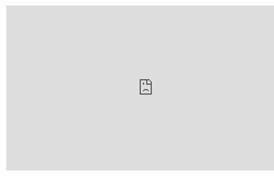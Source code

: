 <iframe style="border: 1px solid rgba(0, 0, 0, 0.1);" width="800" height="450" src="https://www.figma.com/embed?embed_host=share&url=https%3A%2F%2Fwww.figma.com%2Ffile%2F81FhdgPBmEoYqQaJjdpdXi%2FStory-Map-Groupomania%3Fnode-id%3D0%253A1" allowfullscreen></iframe>
